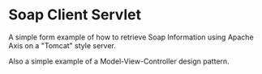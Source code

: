 Soap Client Servlet
============

A simple form example of how to retrieve Soap Information using Apache Axis on a 
"Tomcat" style server.

Also a simple example of a Model-View-Controller design pattern.